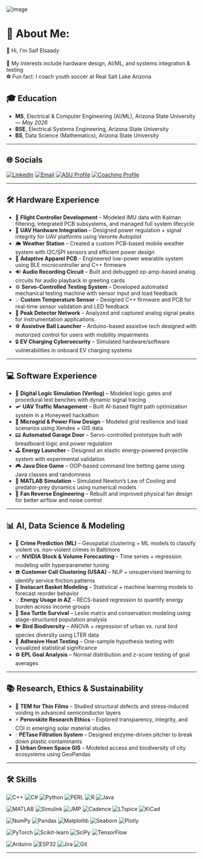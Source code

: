 ![image](https://github.com/user-attachments/assets/c4c4b784-cea9-4c6c-91b7-e92453a95ba2)



# 💫 About Me:
👋 Hi, I'm Saif Elsaady<br> <br>🧠 My interests include hardware design, AI/ML, and systems integration & testing<br>⚽ Fun fact: I coach youth soccer at Real Salt Lake Arizona

## 🎓 Education
- **MS**, Electrical & Computer Engineering (AI/ML), Arizona State University — *May 2026*
- **BSE**, Electrical Systems Engineering, Arizona State University 
- **BS**, Data Science (Mathematics), Arizona State University 

---

## 🌐 Socials

[![LinkedIn](https://img.shields.io/badge/LinkedIn-Connect-blue?logo=linkedin)](https://www.linkedin.com/in/saif-elsaady-78091425a)
[![Email](https://img.shields.io/badge/Email-Contact-red?logo=gmail)](mailto:selsaady27@gmail.com)
[![ASU Profile](https://img.shields.io/badge/ASU%20Profile-Visit%20Now-maroon?logo=academia)](https://search.asu.edu/profile/3844340)
[![Coaching Profile](https://img.shields.io/badge/RSL%20AZ%20Coach-Profile-black?logo=soccer)](https://www.rsl-az.com/selsaady)

---

## 🛠 Hardware Experience

- 🔧 **Flight Controller Development** – Modeled IMU data with Kalman filtering, integrated PCB subsystems, and managed full system lifecycle
- 📡 **UAV Hardware Integration** – Designed power regulation + signal integrity for UAV platforms using Veronte Autopilot
- 🌦 **Weather Station** – Created a custom PCB-based mobile weather system with I2C/SPI sensors and efficient power design
- 🧥 **Adaptive Apparel PCB** – Engineered low-power wearable system using BLE microcontroller and C++ firmware
- 🔊 **Audio Recording Circuit** – Built and debugged op-amp-based analog circuits for audio playback in greeting cards
- ⚙️ **Servo-Controlled Testing System** – Developed automated mechanical testing machine with sensor input and load feedback
- 💡 **Custom Temperature Sensor** – Designed C++ firmware and PCB for real-time sensor validation and LED feedback
- 🧪 **Peak Detector Network** – Analyzed and captured analog signal peaks for instrumentation applications
- ⚽ **Assistive Ball Launcher** – Arduino-based assistive tech designed with motorized control for users with mobility impairments
- 🔒 **EV Charging Cybersecurity** – Simulated hardware/software vulnerabilities in onboard EV charging systems

---

## 💻 Software Experience

- 🔐 **Digital Logic Simulation (Verilog)** – Modeled logic gates and procedural test benches with dynamic signal tracing
- 🛩 **UAV Traffic Management** – Built AI-based flight path optimization system in a Honeywell hackathon
- 🔋 **Microgrid & Power Flow Design** – Modeled grid resilience and load scenarios using Xendee + GIS data
- 📟 **Automated Garage Door** – Servo-controlled prototype built with breadboard logic and power regulation
- 🕹 **Energy Launcher** – Designed an elastic energy-powered projectile system with experimental validation
- 🎮 **Java Dice Game** – OOP-based command line betting game using Java classes and randomness
- 📐 **MATLAB Simulation** – Simulated Newton’s Law of Cooling and predator-prey dynamics using numerical models
- 🔧 **Fan Reverse Engineering** – Rebuilt and improved physical fan design for better airflow and noise control

---

## 📊 AI, Data Science & Modeling

- 🚨 **Crime Prediction (ML)** – Geospatial clustering + ML models to classify violent vs. non-violent crimes in Baltimore
- 📈 **NVIDIA Stock & Volume Forecasting** – Time series + regression modeling with hyperparameter tuning
- ☎️ **Customer Call Clustering (USAA)** – NLP + unsupervised learning to identify service friction patterns
- 🛒 **Instacart Basket Modeling** – Statistical + machine learning models to forecast reorder behavior
- 💡 **Energy Usage in AZ** – RECS-based regression to quantify energy burden across income groups
- 🐢 **Sea Turtle Survival** – Leslie matrix and conservation modeling using stage-structured population analysis
- 🐦 **Bird Biodiversity** – ANOVA + regression of urban vs. rural bird species diversity using LTER data
- 🧪 **Adhesive Heat Testing** – One-sample hypothesis testing with visualized statistical significance
- ⚽ **EPL Goal Analysis** – Normal distribution and z-score testing of goal averages

---

## 📚 Research, Ethics & Sustainability

- 🔬 **TEM for Thin Films** – Studied structural defects and stress-induced voiding in advanced semiconductor layers
- ⚡ **Perovskite Research Ethics** – Explored transparency, integrity, and COI in emerging solar material studies
- 💧 **PETase Filtration System** – Designed enzyme-driven pitcher to break down plastic contaminants
- 🌳 **Urban Green Space GIS** – Modeled access and biodiversity of city ecosystems using GeoPandas

---



## 🛠 Skills

![C++](https://img.shields.io/badge/C++-00599C?logo=c%2B%2B&logoColor=white)
![C#](https://img.shields.io/badge/C%23-239120?logo=c-sharp&logoColor=white)
![Python](https://img.shields.io/badge/Python-3776AB?logo=python&logoColor=white)
![PERL](https://img.shields.io/badge/PERL-39457E?logo=perl&logoColor=white)
![R](https://img.shields.io/badge/R-276DC3?logo=r&logoColor=white)
![Java](https://img.shields.io/badge/Java-007396?logo=java&logoColor=white)

![MATLAB](https://img.shields.io/badge/MATLAB-0076A8?logo=mathworks&logoColor=white)
![Simulink](https://img.shields.io/badge/Simulink-FF6F00?logo=mathworks&logoColor=white)
![JMP](https://img.shields.io/badge/JMP-003865?logo=sas&logoColor=white)
![Cadence](https://img.shields.io/badge/Cadence-990000?logo=cadence&logoColor=white)
![LTspice](https://img.shields.io/badge/LTspice-FF0000?logo=analogdevices&logoColor=white)
![KiCad](https://img.shields.io/badge/KiCad-314CB6?logo=kicad&logoColor=white)

![NumPy](https://img.shields.io/badge/NumPy-013243?logo=numpy)
![Pandas](https://img.shields.io/badge/Pandas-150458?logo=pandas)
![Matplotlib](https://img.shields.io/badge/Matplotlib-11557C?logo=plotly)
![Seaborn](https://img.shields.io/badge/Seaborn-4B8BBE?logo=python&logoColor=white)
![Plotly](https://img.shields.io/badge/Plotly-3F4F75?logo=plotly)

![PyTorch](https://img.shields.io/badge/PyTorch-EE4C2C?logo=pytorch)
![Scikit-learn](https://img.shields.io/badge/Scikit--learn-F7931E?logo=scikit-learn)
![SciPy](https://img.shields.io/badge/SciPy-8CAAE6?logo=scipy)
![TensorFlow](https://img.shields.io/badge/TensorFlow-FF6F00?logo=tensorflow)

![Arduino](https://img.shields.io/badge/Arduino-00979D?logo=arduino)
![ESP32](https://img.shields.io/badge/ESP32-303030?logo=espressif&logoColor=white)
![Jira](https://img.shields.io/badge/Jira-0052CC?logo=jira)
![Git](https://img.shields.io/badge/Git-F05032?logo=git&logoColor=white)

---
